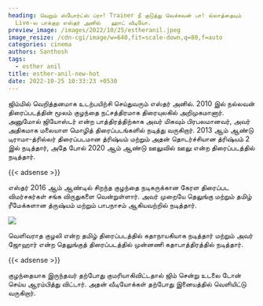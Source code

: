 ```yaml
---
heading: வெறும் ஸ்போர்ட்ஸ் ப்ரா! Trainer நீ குடுத்து வெச்சவன் பா! ல்லாத்தையும்
  Live-ல பாக்குற எஸ்தர் அனில்   ஹாட் வீடியோ.
preview_image: /images/2022/10/25/estheranil.jpeg
image_resize: /cdn-cgi/image/w=640,fit=scale-down,q=80,f=auto
categories: cinema
authors: Santhosh
tags:
  - esther anil
title: esther-anil-new-hot
date: 2022-10-25 10:33:23 +0530
---
```

ஜிம்மில் வெறித்தனமாக உடற்பயிற்சி செய்துவரும் எஸ்தர் அனில்.
2010 இல் நல்லவன் திரைப்படத்தின் மூலம் குழந்தை நட்சத்திரமாக திரையுலகில் அறிமுகமானார். அனுமோல் ஜியோஸ்டர் என்ற பாத்திரத்திற்காக அவர் மிகவும் பிரபலமானவர், அவர் அதிகமாக மலையாள மொழித் திரைப்படங்களில் நடித்து வருகிறார். 2013 ஆம் ஆண்டு டிராமா-த்ரில்லர் திரைப்படமான த்ரிஷ்யம் மற்றும் அதன் தொடர்ச்சியான த்ரிஷ்யம் 2 இல் நடித்தார், அதே போல் 2020 ஆம் ஆண்டு ஊலுவில் ஊலு என்ற திரைப்படத்தில் நடித்தார்.

{{< adsense >}}


 எஸ்தர் 2016 ஆம் ஆண்டில் சிறந்த குழந்தை நடிகருக்கான கேரள திரைப்பட விமர்சகர்கள் சங்க விருதுகளை வென்றுள்ளார். அவர் முறையே தெலுங்கு மற்றும் தமிழ் ரீமேக்களான த்ருஷ்யம் மற்றும் பாபநாசம் ஆகியவற்றில் நடித்தார். 

![](/images/2022/10/25/esther-anil-new-hot.jpeg)

வெளிவராத குழலி என்ற தமிழ் திரைப்படத்தில் கதாநாயகியாக நடித்தார் மற்றும் அவர் ஜோஹார் என்ற தெலுங்குத் திரைப்படத்தில் முன்னணி கதாபாத்திரத்தில் நடித்தார்.

{{< adsense >}}


குழந்தையாக இருந்தவர் தற்போது குமரியாகிவிட்டதால் ஜிம் சென்று உடலை டோன் செய்ய ஆரம்பித்து விட்டார். அதன் வீடியோக்கள் தற்போது இனையத்தில் வெளியிட்டு வருகிறார்.